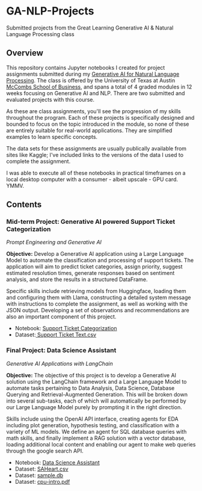 # GA-NLP-Projects
Submitted projects from the Great Learning Generative AI &amp; Natural Language Processing class
## Overview

This repository contains Jupyter notebooks I created for project assignments submitted during my [Generative AI for Natural Language Processing](https://www.mygreatlearning.com/generative-ai-for-nlp). The class is offered by the University of Texas at Austin [McCombs School of Business](https://onlineexeced.mccombs.utexas.edu/), and spans a total of 4 graded modules in 12 weeks focusing on Generative AI and NLP. There are two submitted and evaluated projects with this course.

As these are class assignments, you'll see the progression of my skills throughout the program. Each of these projects is specifically designed and bounded to focus on the topic introduced in the module, so none of these are entirely suitable for real-world applications. They are simplified examples to learn specific concepts.

The data sets for these assignments are usually publically available from sites like Kaggle; I've included links to the versions of the data I used to complete the assignment.

I was able to execute all of these notebooks in practical timeframes on a local desktop computer with a consumer - albeit upscale - GPU card. YMMV.

## Contents
### Mid-term Project: Generative AI powered Support Ticket Categorization
_Prompt Engineering and Generative AI_

__Objective:__ Develop a Generative AI application using a Large Language Model to automate the classification and processing of support tickets. The application will aim to predict ticket categories, assign priority, suggest estimated resolution times, generate responses based on sentiment analysis, and store the results in a structured DataFrame.

Specific skills include retrieving models from Huggingface, loading them and configuring them with Llama, constructing a detailed system message with instructions to complete the assignment, as well as working with the JSON output. Developing a set of observations and recommendations are also an important component of this project.

* Notebook: [Support Ticket Categorization](https://github.com/jreves/GA-NLP-Projects)
* Dataset:[ Support Ticket Text.csv](https://github.com/jreves/GA-NLP-Projects)

### Final Project: Data Science Assistant
_Generative AI Applications with LangChain_

__Objective:__ The objective of this project is to develop a Generative AI solution using the LangChain framework and a Large Language Model to automate tasks pertaining to Data Analysis, Data Science, Database Querying and Retrieval-Augmented Generation. This will be broken down into several sub-tasks, each of which will automatically be performed by our Large Language Model purely by prompting it in the right direction.

Skills include using the OpenAI API interface, creating agents for EDA including plot generation, hypothesis testing, and classification with a variety of ML models. We define an agent for SQL database queries with math skills, and finally implement a RAG solution with a vector database, loading additional local content and enabling our agent to make web queries through the google search API.

* Notebook: [Data Science Assistant](https://github.com/jreves/GA-NLP-Projects)
* Dataset: [SAHeart.csv](https://github.com/jreves/GA-NLP-Projects)
* Dataset: [sample.db](https://github.com/jreves/GA-NLP-Projects)
* Dataset: [cpu-intro.pdf](https://github.com/jreves/GA-NLP-Projects)
